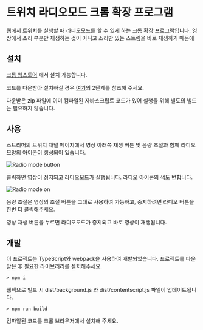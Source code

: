 # 트위치 라디오모드 크롬 확장 프로그램

웹에서 트위치를 실행할 때 라디오모드를 할 수 있게 하는 크롬 확장 프로그램입니다. 영상에서 소리 부분만 재생하는 것이 아니고 소리만 있는 스트림을 바로 재생하기 때문에 

## 설치

[크롬 웹스토어](https://chrome.google.com/webstore/detail/twitch-radio-mode/dbojkfdnamfipdnlknbpjphemjnldeoo) 에서 설치 가능합니다.

코드를 다운받아 설치하실 경우 [여기](https://support.google.com/chrome/a/answer/2714278?hl=ko)의 2단계를 참조해 주세요.

다운받은 zip 파일에 이미 컴파일된 자바스크립트 코드가 있어 실행을 위해 별도의 빌드는 필요하지 않습니다.

## 사용

스트리머의 트위치 채널 페이지에서 영상 아래쪽 재생 버튼 및 음량 조절과 함께 라디오 모양의 아이콘이 생성되어 있습니다.

![Radio mode button](https://raw.githubusercontent.com/c-rainbow/twitch-audio-web/master/public/images/radiobutton.png)

클릭하면 영상이 정지되고 라디오모드가 실행됩니다. 라디오 아이콘의 색도 변합니다.

![Radio mode on](https://raw.githubusercontent.com/c-rainbow/twitch-audio-web/master/public/images/radiomode.png)

음량 조절은 영상의 조절 버튼을 그대로 사용하여 가능하고, 중지하려면 라디오 버튼을 한번 더 클릭해주세요.

영상 재생 버튼을 누르면 라디오모드가 중지되고 바로 영상이 재생됩니다.

## 개발

이 프로젝트는 TypeScript와 webpack을 사용하여 개발되었습니다. 프로젝트를 다운받은 후 필요한 라이브러리를 설치해주세요.

```
> npm i
```

웹팩으로 빌드 시 dist/background.js 와 dist/contentscript.js 파일이 업데이트됩니다.

```
> npm run build
```

컴파일된 코드를 크롬 브라우저에서 설치해 주세요.